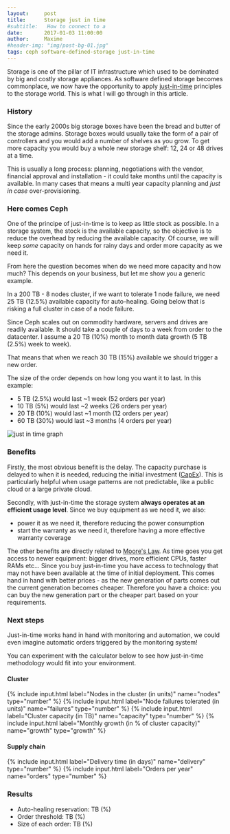 ```yaml
---
layout:     post
title:      Storage just in time
#subtitle:   How to connect to a
date:       2017-01-03 11:00:00
author:     Maxime
#header-img: "img/post-bg-01.jpg"
tags: ceph software-defined-storage just-in-time
---
```

Storage is one of the pillar of IT infrastructure which used to be dominated by big and costly storage appliances. As software defined storage becomes commonplace, we now have the opportunity to apply [just-in-time](https://en.wikipedia.org/wiki/Just-in-time_manufacturing) principles to the storage world. This is what I will go through in this article.

### History
Since the early 2000s big storage boxes have been the bread and butter of the storage admins. Storage boxes would usually take the form of a pair of controllers and you would add a number of shelves as you grow.
To get more capacity you would buy a whole new storage shelf: 12, 24 or 48 drives at a time.

This is usually a long process: planning, negotiations with the vendor, financial approval and installation - it could take months until the capacity is available. In many cases that means a multi year capacity planning and *just in case* over-provisioning.

### Here comes Ceph

One of the principe of just-in-time is to keep as little stock as possible. In a storage system, the stock  is the available capacity, so the objective is to reduce the overhead by reducing the available capacity. Of course, we will keep *some* capacity on hands for rainy days and order more capacity as we need it.

From here the question becomes when do we need more capacity and how much? This depends on your business, but let me show you a generic example.

In a 200 TB - 8 nodes cluster, if we want to tolerate 1 node failure, we need 25 TB (12.5%) available capacity for auto-healing. Going below that is risking a full cluster in case of a node failure.

Since Ceph scales out on commodity hardware, servers and drives are readily available. It should take a couple of days to a week from order to the datacenter. I assume a 20 TB (10%) month to month data growth (5 TB (2.5%) week to week).

That means that when we reach 30 TB (15%) available we should trigger a new order.

The size of the order depends on how long you want it to last. In this example:

- 5 TB (2.5%) would last ~1 week (52 orders per year)
- 10 TB (5%) would last ~2 weeks (26 orders per year)
- 20 TB (10%) would last ~1 month (12 orders per year)
- 60 TB (30%) would last ~3 months (4 orders per year)

![just in time graph]({{site.url}}/img/posts/just-in-time.svg)


### Benefits

Firstly, the most obvious benefit is the delay. The capacity purchase is delayed to when it is needed, reducing the initial investment ([CapEx](https://en.wikipedia.org/wiki/Capital_expenditure)). This is particularly helpful when usage patterns are not predictable, like a public cloud or a large private cloud.

Secondly, with just-in-time the storage system **always operates at an efficient usage level**. Since we buy equipment as we need it, we also:

- power it as we need it, therefore reducing the power consumption
- start the warranty as we need it, therefore having a more effective warranty coverage

The other benefits are directly related to [Moore's Law](https://en.wikipedia.org/wiki/Moore's_law). As time goes you get access to newer equipment: bigger drives, more efficient CPUs, faster RAMs etc... Since you buy just-in-time you have access to technology that may not have been available at the time of initial deployment. This comes hand in hand with better prices - as the new generation of parts comes out the current generation becomes cheaper.
Therefore you have a choice: you can buy the new generation part or the cheaper part based on your requirements.


### Next steps

Just-in-time works hand in hand with monitoring and automation, we could even imagine automatic orders triggered by the monitoring system!

You can experiment with the calculator below to see how just-in-time methodology would fit into your environment.

<form ng-controller="CalculatorController" class="well">
<div class="row">
    <div class="col-md-6">
    <h4>Cluster</h4>
      {% include input.html label="Nodes in the cluster (in units)" name="nodes" type="number" %}
      {% include input.html label="Node failures tolerated (in units)" name="failures" type="number" %}
      {% include input.html label="Cluster capacity (in TB)" name="capacity" type="number" %}
      {% include input.html label="Monthly growth (in % of cluster capacity)" name="growth" type="growth" %}
      </div>
      <div class="col-md-6">
      <h4>Supply chain</h4>
      {% include input.html label="Delivery time (in days)" name="delivery" type="number" %}
      {% include input.html label="Orders per year" name="orders" type="number" %}
      </div>
</div>
<h3>Results</h3>
<ul>
  <li>Auto-healing reservation: <span ng-bind="capacity*max() | number: 2"></span> TB (<span ng-bind="100*max() | number:1"></span>%)</li>
  <li>Order threshold: <span ng-bind="capacity*(max()+delivery_growth()) | number:0"></span> TB (<span ng-bind="100*(max()+delivery_growth()) | number:1"></span>%)</li>
  <li>Size of each order: <span ng-bind="capacity*order_size() | number:1"></span> TB (<span ng-bind="100*order_size() | number:1"></span>%)</li>
</ul>
</form>

<!-- AngularJS -->
<script src="//ajax.googleapis.com/ajax/libs/angularjs/1.5.6/angular.min.js"></script>
<script>
angular.module('Root314', [])
  .controller('CalculatorController', ['$scope', function($scope) {

    $scope.nodes = 8;
    $scope.failures = 1;
    $scope.delivery = 7;
    $scope.capacity = 200;
    $scope.growth = 10;
    $scope.orders = 26;

    $scope.max = function() {
      return 1-($scope.nodes-$scope.failures)/$scope.nodes;
    };
    $scope.delivery_growth = function() {
      return $scope.growth/100*$scope.delivery/30;
    };
    $scope.order_size = function() {
      return 12*$scope.growth/100/$scope.orders;
    };
  }]);
</script>
